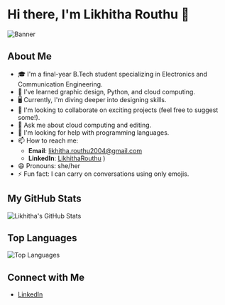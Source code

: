 # Hi there, I'm Likhitha Routhu 👋

![Banner](URL_TO_YOUR_IMAGE)

## About Me
- 🎓 I'm a final-year B.Tech student specializing in Electronics and Communication Engineering.
- 🌱 I've learned graphic design, Python, and cloud computing.
- 🖥️ Currently, I'm diving deeper into designing skills.
- 👯 I'm looking to collaborate on exciting projects (feel free to suggest some!).
- 💬 Ask me about cloud computing and editing.
- 🤔 I'm looking for help with programming languages.
- 📫 How to reach me: 
  - **Email**: [likhitha.routhu2004@gmail.com](mailto:likhitha.routhu2004@gmail.com)
  - **LinkedIn**: [LikhithaRouthu](www.linkedin.com/in/likhitha-routhu-b75a98251)
)
- 😄 Pronouns: she/her
- ⚡ Fun fact: I can carry on conversations using only emojis.

## My GitHub Stats
![Likhitha's GitHub Stats](https://github-readme-stats.vercel.app/api?username=likhitharouthu&show_icons=true)

## Top Languages
![Top Languages](https://github-readme-stats.vercel.app/api/top-langs/?username=likhitharouthu&layout=compact)

## Connect with Me
- [LinkedIn](www.linkedin.com/in/likhitha-routhu-b75a98251)

